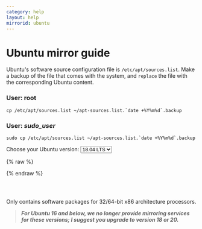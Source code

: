 ```yaml
---
category: help
layout: help
mirrorid: ubuntu
---
```


Ubuntu mirror guide
===================

Ubuntu's software source configuration file is `/etc/apt/sources.list`. Make a backup of the file that comes with 
the system, and `replace` the file with the corresponding Ubuntu content.

### User: root
```shell
cp /etc/apt/sources.list ~/apt-sources.list.`date +%Y%m%d`.backup
```
### User: ___sudo_user___
```shell
sudo cp /etc/apt/sources.list ~/apt-sources.list.`date +%Y%m%d`.backup
```

<form class="form-inline">
<div class="form-group">
	<label>Choose your Ubuntu version: </label>
	<label>
<select class="form-control release-select" data-template="#apt-template" data-target="#apt-content">
	<option data-release="bionic" selected>18.04 LTS</option>
	<option data-release="focal">20.04 LTS</option>
	<option data-release="groovy">20.10</option>
	<option data-release="hirsute">21.04</option>
</select>
</label>
</div>
</form>

{% raw %}
<script id="apt-template" type="x-tmpl-markup">
deb https://{%endraw%}{{ site.hostname }}{%raw%}/ubuntu/ {{release_name}} main restricted universe multiverse
deb https://{%endraw%}{{ site.hostname }}{%raw%}/ubuntu/ {{release_name}}-updates main restricted universe multiverse
deb https://{%endraw%}{{ site.hostname }}{%raw%}/ubuntu/ {{release_name}}-backports main restricted universe multiverse
deb https://{%endraw%}{{ site.hostname }}{%raw%}/ubuntu/ {{release_name}}-security main restricted universe multiverse
</script>
{% endraw %}

<p></p>

<pre>
<code id="apt-content">
</code>
</pre>

Only contains software packages for 32/64-bit x86 architecture processors.
> ___For Ubuntu 16 and below, we no longer provide mirroring services for these versions; I suggest you upgrade 
> to version 18 or 20.___
